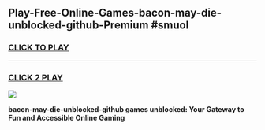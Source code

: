 
## Play-Free-Online-Games-bacon-may-die-unblocked-github-Premium #smuol
<h3>
<a href="https://premium.freeplayer.one?title=bacon-may-die-unblocked-github&ref=8M">CLICK TO PLAY</a></h3>
<hr>

<h3>
<a href="https://premium.freeplayer.one?title=bacon-may-die-unblocked-github&ref=8M">CLICK 2 PLAY</a>
  
</h3>

<a href="https://premium.freeplayer.one?title=bacon-may-die-unblocked-github&ref=8M"><img src="https://clearcache.store/games.png"></a>


**bacon-may-die-unblocked-github games unblocked: Your Gateway to Fun and Accessible Online Gaming**
